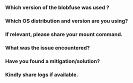 ### Which version of the blobfuse was used ?


### Which OS distribution and version are you using?


### If relevant, please share your mount command.


### What was the issue encountered?


### Have you found a mitigation/solution?


### Kindly share logs if available.




